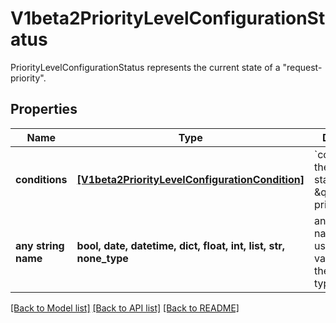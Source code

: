 # V1beta2PriorityLevelConfigurationStatus

PriorityLevelConfigurationStatus represents the current state of a \"request-priority\".

## Properties
Name | Type | Description | Notes
------------ | ------------- | ------------- | -------------
**conditions** | [**[V1beta2PriorityLevelConfigurationCondition]**](V1beta2PriorityLevelConfigurationCondition.md) | &#x60;conditions&#x60; is the current state of \&quot;request-priority\&quot;. | [optional] 
**any string name** | **bool, date, datetime, dict, float, int, list, str, none_type** | any string name can be used but the value must be the correct type | [optional]

[[Back to Model list]](../README.md#documentation-for-models) [[Back to API list]](../README.md#documentation-for-api-endpoints) [[Back to README]](../README.md)


